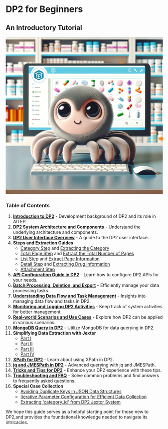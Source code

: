 # DP2 for Beginners
 ## An Introductory Tutorial

![DP2 LOGO](image/image2.png)





### Table of Contents

1. [**Introduction to DP2**](Introduction%20to%20DP2.md) - Development background of DP2 and its role in AITEP.
2. [**DP2 System Architecture and Components**](DP2%20System%20Architecture%20and%20Component.md) - Understand the underlying architecture and components.
3. [**DP2 User Interface Overview**](DP2%20User%20Interface%20Overview.md) - A guide to the DP2 user interface.
4. **Steps and Extraction Guides**
   - [Category Step](Study：catogery_step.md) and [Extracting the Category](Jexter%20Configuration：Extracting%20the%20Category%20in%20'category_step'.md)
   - [Total Page Step](Study：totalpage_step.md) and [Extract the Total Number of Pages](Jexter%20Configuration：Extract%20the%20Total%20Number%20of%20Pages%20in%20`totalpage_step`.md)
   - [List Step](Study：list_step.md) and [Extract Page Information](Jexter%20Configuration：Extract%20Page%20Information%20in%20the%20list_step%20.md)
   - [Detail Step](Study：detail_step.md) and [Extracting Drug Information](Jexter%20Configuration：Extracting%20Drug%20Information%20in%20'detail_step'.md)
   - [Attachment Step](Study：%20attachment_step.md)
5. [**API Configuration Guide in DP2**](API%20Configuration%20Guide%20in%20DP2.md) - Learn how to configure DP2 APIs for your needs.
6. [**Batch Processing, Deletion, and Export**](Batch%20Processing%2C%20Deletion%2C%20and%20Export%20.md) - Efficiently manage your data processing tasks.
7.  [**Understanding Data Flow and Task Management**](Understanding%20Data%20Flow%20and%20Task%20Management.md) - Insights into managing data flow and tasks in DP2.
8. [**Monitoring and Logging DP2 Activities**](Monitoring%20and%20Logging%20DP2%20Activit.md) - Keep track of system activities for better management.
9. [**Real-world Scenarios and Use Cases**](Real-world%20Scenarios%20and%20Use%20Cases.md) - Explore how DP2 can be applied in various scenarios.
10. [**MongoDB Query in DP2**](MongoDB%20Query%20%20in%20DP2.md) - Utilize MongoDB for data querying in DP2.
11. **Simplifying Data Extraction with Jexter**
    - [Part I](https://github.com/HzaCode/DP2-for-Beginners/blob/main/Simplifying%20Data%20Extraction%20with%20Jexter%20Ⅰ.md)
    - [Part II](https://github.com/HzaCode/DP2-for-Beginners/blob/main/Simplifying%20Data%20Extraction%20with%20Jexter%20II.md)
    - [Part III](https://github.com/HzaCode/DP2-for-Beginners/blob/main/Simplifying%20Data%20Extraction%20with%20Jexter%20III.md)
    - [Part IV](https://github.com/HzaCode/DP2-for-Beginners/blob/main/Simplifying%20Data%20Extraction%20with%20Jexter%20IV.md)
13. [**XPath for DP2**](XPath%20for%20DP2.md) - Learn about using XPath in DP2.
14. [**jq and JMESPath in DP2**](jq%20and%20JMESPath%20in%20DP2.md) - Advanced querying with jq and JMESPath.
15. [**Tricks and Tips for DP2**](Tricks%20and%20Tips%20for%20DP2.md) - Enhance your DP2 experience with these tips.
16. [**Troubleshooting and FAQ**](Troubleshooting%20and%20Frequently%20Asked%20Questions%20(FAQ)%20in%20DP2.md) - Solve common problems and find answers to frequently asked questions.
17. **Special Case Collection**
    - [Avoiding Duplicate Keys in JSON Data Structures](Special%20Case%20Collection/Special%20Case:%20Avoiding%20Duplicate%20Keys%20in%20JSON%20Data%20Structures.md)
    - [Iterative Parameter Configuration for Efficient Data Collection](Special%20Case%20Collection/Special%20Case:%20Iterative%20Parameter%20Configuration%20for%20Efficient%20Data%20Collection.md)
    - [Extracting 'category_id' from DP2 Jextor System](Special%20Case%20Collection/Special%20Case：%20Extracting%20'category_id'%20from%20DP2%20Jextor%20System.md)


We hope this guide serves as a helpful starting point for those new to DP2,and provides the foundational knowledge needed to navigate its intricacies. 





